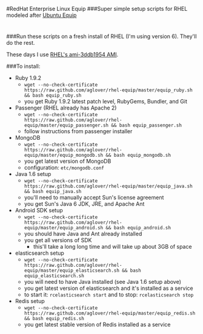 #RedHat Enterprise Linux Equip
###Super simple setup scripts for RHEL modeled after [Ubuntu Equip](https://github.com/aglover/ubuntu-equip)
 
# 
###Run these scripts on a fresh install of RHEL (I'm using version 6). They'll do the rest. 

These days I use [RHEL's ami-3ddb1954 AMI](http://aws.amazon.com/amis/9559587540682084).

###To install:
  * Ruby 1.9.2
     * `wget --no-check-certificate https://raw.github.com/aglover/rhel-equip/master/equip_ruby.sh && bash equip_ruby.sh`
     * you get Ruby 1.9.2 latest patch level, RubyGems, Bundler, and Git
  * Passenger (RHEL already has Apache 2)
     * `wget --no-check-certificate https://raw.github.com/aglover/rhel-equip/master/equip_passenger.sh && bash equip_passenger.sh`
     * follow instructions from passenger installer
  * MongoDB
	 * `wget --no-check-certificate https://raw.github.com/aglover/rhel-equip/master/equip_mongodb.sh && bash equip_mongodb.sh`
	 * you get latest version of MongoDB
	 * configuration: `etc/mongodb.conf`
  * Java 1.6 setup
	 * `wget --no-check-certificate https://raw.github.com/aglover/rhel-equip/master/equip_java.sh && bash equip_java.sh`
	 * you'll need to manually accept Sun's license agreement
	 * you get Sun's Java 6 JDK, JRE, and Apache Ant	
  * Android SDK setup
     * `wget --no-check-certificate https://raw.github.com/aglover/rhel-equip/master/equip_android.sh && bash equip_android.sh`
     * you should have Java and Ant already installed		
     * you get all versions of SDK
       * this'll take a long long time and will take up about 3GB of space
  * elasticsearch setup
     * `wget --no-check-certificate https://raw.github.com/aglover/rhel-equip/master/equip_elasticsearch.sh && bash equip_elasticsearch.sh`
     * you will need to have Java installed (see Java 1.6 setup above)
     * you get latest version of elasticsearch and it's installed as a service
     * to start it: `rcelasticsearch start` and to stop: `rcelasticsearch stop`
  * Redis setup
     * `wget --no-check-certificate https://raw.github.com/aglover/rhel-equip/master/equip_redis.sh && bash equip_redis.sh`
     * you get latest stable version of Redis installed as a service
